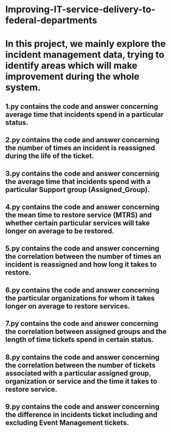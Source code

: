 # Improving-IT-service-delivery-to-federal-departments
# In this project, we mainly explore the incident management data, trying to identify areas which will make improvement during the whole system. 

## 1.py contains the code and answer concerning average time that incidents spend in a particular status.

## 2.py contains the code and answer concerning the number of times an incident is reassigned during the life of the ticket. 

## 3.py contains the code and answer concerning the average time that incidents spend with a particular Support group (Assigned_Group).

## 4.py contains the code and answer concerning the mean time to restore service (MTRS) and whether certain particular services will take longer on average to be restored.

## 5.py contains the code and answer concerning the correlation between the number of times an incident is reassigned and how long it takes to restore.

## 6.py contains the code and answer concerning the particular organizations for whom it takes longer on average to restore services.

## 7.py contains the code and answer concerning the correlation between assigned groups and the length of time tickets spend in certain status.

## 8.py contains the code and answer concerning the correlation between the number of tickets associated with a particular assigned group, organization or service and the time it takes to restore service.

## 9.py contains the code and answer concerning the difference in incidents ticket including and excluding Event Management tickets.
